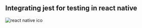 ## Integrating jest for testing in react native

![react native ico](https://velog.velcdn.com/images/1gyou1/post/0b925c62-93ea-48e8-a899-7105a5906a17/image.png)

